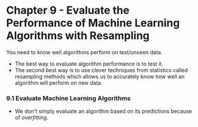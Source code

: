 # Chapter 9 - Evaluate the Performance of Machine Learning Algorithms with Resampling

You need to know well algorithms perform on test/unseen data.
- The best way to evaluate algorithm performance is to test it.
- The second best way is to use clever techniques from statistics called resampling methods which allows us to accurately know how well an algorithm will perform on new data.

### 9.1 Evaluate Machine Learning Algorithms
- We don't simply evaluate an algorithm based on its predictions because of *overfitting*. 